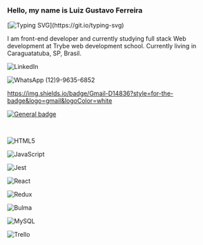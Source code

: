 ### Hello, my name is Luiz Gustavo Ferreira

[![Typing SVG](https://readme-typing-svg.demolab.com?font=Dancing+Script&weight=600&size=40&pause=1000&color=0D5A1F&center=true&vCenter=true&width=450&height=70&lines=Welcome+to+my+GitHub+!)](https://git.io/typing-svg)

I am front-end developer and currently studying full stack Web development at Trybe web development school. Currently living in 
Caraguatatuba, SP, Brasil.

![LinkedIn](https://img.shields.io/badge/linkedin-%230077B5.svg?style=for-the-badge&logo=linkedin&logoColor=white)

![WhatsApp](https://img.shields.io/badge/WhatsApp-25D366?style=for-the-badge&logo=whatsapp&logoColor=white)
(12)9-9635-6852

https://img.shields.io/badge/Gmail-D14836?style=for-the-badge&logo=gmail&logoColor=white

 [![General badge](https://img.shields.io/badge/<Skills>-<Tools>-<COLOR>.svg)](https://shields.io/)
 
 
<div style="display: inline_block"><br>
 
![HTML5](https://img.shields.io/badge/html5-%23E34F26.svg?style=for-the-badge&logo=html5&logoColor=white)

![JavaScript](https://img.shields.io/badge/javascript-%23323330.svg?style=for-the-badge&logo=javascript&logoColor=%23F7DF1E)

![Jest](https://img.shields.io/badge/-jest-%23C21325?style=for-the-badge&logo=jest&logoColor=white)

![React](https://img.shields.io/badge/react-%2320232a.svg?style=for-the-badge&logo=react&logoColor=%2361DAFB)

![Redux](https://img.shields.io/badge/redux-%23593d88.svg?style=for-the-badge&logo=redux&logoColor=white)

![Bulma](https://img.shields.io/badge/bulma-00D0B1?style=for-the-badge&logo=bulma&logoColor=white)

![MySQL](https://img.shields.io/badge/mysql-%2300f.svg?style=for-the-badge&logo=mysql&logoColor=white)

![Trello](https://img.shields.io/badge/Trello-%23026AA7.svg?style=for-the-badge&logo=Trello&logoColor=white)
</div>
 





